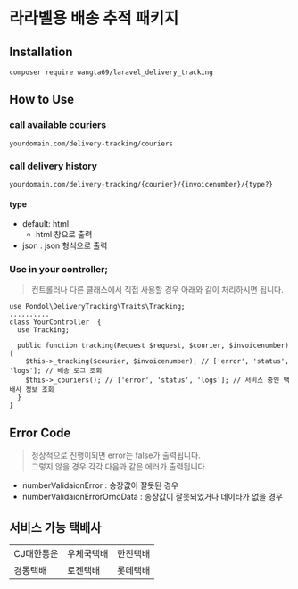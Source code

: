 # 라라벨용 배송 추적 패키지

## Installation
```
composer require wangta69/laravel_delivery_tracking
```

## How to Use
### call available couriers
```
yourdomain.com/delivery-tracking/couriers
```

### call delivery history
```
yourdomain.com/delivery-tracking/{courier}/{invoicenumber}/{type?}
```
#### type
- default: html
  - html 창으로 출력
- json : json 형식으로 출력

### Use in your controller;
> 컨트롤러나 다른 클래스에서 직접 사용할 경우 아래와 같이 처리하시면 됩니다.
```
use Pondol\DeliveryTracking\Traits\Tracking;
..........
class YourController  {
  use Tracking;

  public function tracking(Request $request, $courier, $invoicenumber) {
    $this->_tracking($courier, $invoicenumber); // ['error', 'status', 'logs']; // 배송 로그 조회
    $this->_couriers(); // ['error', 'status', 'logs']; // 서비스 중인 택배사 정보 조회
  }
}
```
## Error Code
> 정상적으로 진행이되면 error는 false가 출력됩니다. <br>
> 그렇지 않을 경우 각각 다음과 같은 에러가 출력됩니다.
- numberValidaionError : 송장값이 잘못된 경우
- numberValidaionErrorOrnoData : 송장값이 잘못되었거나 데이타가 없을 경우
 
## 서비스 가능 택배사
<table>
  <tr>
    <td>
      CJ대한통운
    </td>
    <td>
      우체국택배
    </td>
    <td>
      한진택배
    </td>
  </tr>
   <tr>
    <td>
      경동택배
    </td>
    <td>
      로젠택배
    </td>
    <td>
      롯데택배
    </td>
  </tr>
<table>
